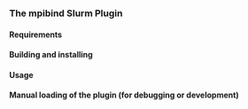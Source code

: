 
### The mpibind Slurm Plugin

#### Requirements

#### Building and installing 

#### Usage 

#### Manual loading of the plugin (for debugging or development)


